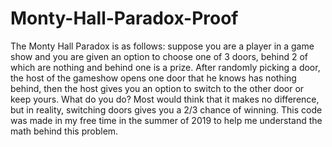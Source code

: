 # Monty-Hall-Paradox-Proof
The Monty Hall Paradox is as follows: suppose you are a player in a game show and you are given an option to choose one of 3 doors, behind 2 of which are nothing and behind one is a prize. After randomly picking a door, the host of the gameshow opens one door that he knows has nothing behind, then the host gives you an option to switch to the other door or keep yours. What do you do? Most would think that it makes no difference, but in reality, switching doors gives you a 2/3 chance of winning.
This code was made in my free time in the summer of 2019 to help me understand the math behind this problem.
